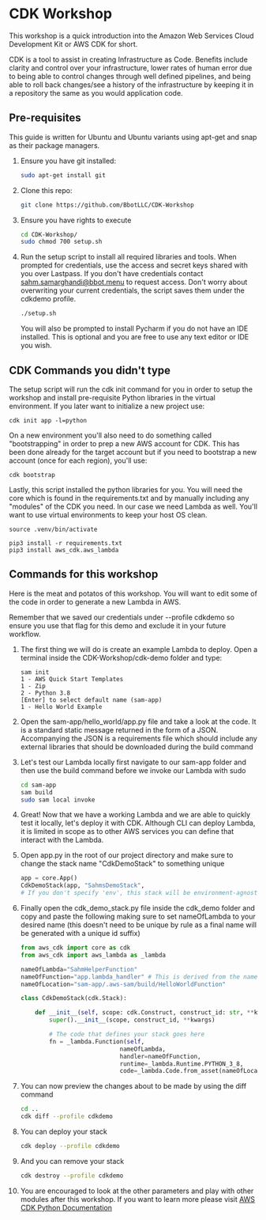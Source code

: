# CDK Workshop

This workshop is a quick introduction into the Amazon Web Services Cloud Development Kit or AWS CDK for short.

CDK is a tool to assist in creating Infrastructure as Code. Benefits include clarity and control over your infrastructure, lower rates of human error due to being able to control changes through
well defined pipelines, and being able to roll back changes/see a history of the infrastructure by keeping it in a repository the same as you would application code.

## Pre-requisites

This guide is written for Ubuntu and Ubuntu variants using apt-get and snap as their package managers.

1. Ensure you have git installed:

    ```bash
    sudo apt-get install git
    ```

2. Clone this repo:

    ```bash
    git clone https://github.com/BbotLLC/CDK-Workshop
    ```

3. Ensure you have rights to execute

    ```bash
    cd CDK-Workshop/
    sudo chmod 700 setup.sh
    ```

4. Run the setup script to install all required libraries and tools. When prompted for credentials, use the access and secret keys shared with you over Lastpass. If you don't have credentials contact sahm.samarghandi@bbot.menu to request access. Don't worry about overwriting your current credentials, the script saves them under the cdkdemo profile.

    ```bash
    ./setup.sh
    ```
    You will also be prompted to install Pycharm if you do not have an IDE installed. This is optional and you are free to use any text editor or IDE you wish.

## CDK Commands you didn't type

The setup script will run the cdk init command for you in order to setup the workshop and install pre-requisite Python libraries in the virtual environment.
If you later want to initialize a new project use:
```
cdk init app -l=python
```

On a new environment you'll also need to do something called "bootstrapping" in order to prep a new AWS account for CDK. This has been done already for the target account but if you need to bootstrap a new account (once for each region), you'll use:
```
cdk bootstrap
```

Lastly, this script installed the python libraries for you. You will need the core which is found in the requirements.txt and by manually including any "modules" of the CDK you need. In our case we need Lambda as well. You'll want to use virtual environments to keep your host OS clean. 
```
source .venv/bin/activate

pip3 install -r requirements.txt
pip3 install aws_cdk.aws_lambda
```

## Commands for this workshop

Here is the meat and potatos of this workshop. You will want to edit some of the code in order to generate a new Lambda in AWS.

Remember that we saved our credentials under --profile cdkdemo so ensure you use that flag for this demo and exclude it in your future workflow. 

1. The first thing we will do is create an example Lambda to deploy. Open a terminal inside the CDK-Workshop/cdk-demo folder and type:
    ```
    sam init
    1 - AWS Quick Start Templates
    1 - Zip
    2 - Python 3.8
    [Enter] to select default name (sam-app)
    1 - Hello World Example
    ```

2. Open the sam-app/hello_world/app.py file and take a look at the code. It is a standard static message returned in the form of a JSON. Accompanying the JSON is a requirements file which should include any external libraries that should be downloaded during the build command

3. Let's test our Lambda locally first navigate to our sam-app folder and then use the build command before we invoke our Lambda with sudo
    ```bash
    cd sam-app
    sam build
    sudo sam local invoke
    ```

4. Great! Now that we have a working Lambda and we are able to quickly test it locally, let's deploy it with CDK. Although CLI can deploy Lambda, it is limited in scope as to other AWS services you can define that interact with the Lambda.

5. Open app.py in the root of our project directory and make sure to change the stack name "CdkDemoStack" to something unique

    ```python
    app = core.App()
    CdkDemoStack(app, "SahmsDemoStack",
    # If you don't specify 'env', this stack will be environment-agnostic.
    ```
6. Finally open the cdk_demo_stack.py file inside the cdk_demo folder and copy and paste the following making sure to set nameOfLambda to your desired name (this doesn't need to be unique by rule as a final name will be generated with a unique id suffix)

    ```python
    from aws_cdk import core as cdk
    from aws_cdk import aws_lambda as _lambda

    nameOfLambda="SahmHelperFunction"
    nameOfFunction="app.lambda_handler" # This is derived from the name of the file inside the Lambda (hello.py) and the function we are calling (handler)
    nameOfLocation="sam-app/.aws-sam/build/HelloWorldFunction"

    class CdkDemoStack(cdk.Stack):

        def __init__(self, scope: cdk.Construct, construct_id: str, **kwargs) -> None:
            super().__init__(scope, construct_id, **kwargs)

            # The code that defines your stack goes here
            fn = _lambda.Function(self,
                                nameOfLambda,
                                handler=nameOfFunction,
                                runtime=_lambda.Runtime.PYTHON_3_8,
                                code=_lambda.Code.from_asset(nameOfLocation))
    ```

7. You can now preview the changes about to be made by using the diff command

    ```bash
    cd ..
    cdk diff --profile cdkdemo
    ```

8. You can deploy your stack

    ```bash
    cdk deploy --profile cdkdemo
    ```

9. And you can remove your stack

    ```bash
    cdk destroy --profile cdkdemo
    ```

10. You are encouraged to look at the other parameters and play with other modules after this workshop. If you want to learn more please visit [AWS CDK Python Documentation](https://docs.aws.amazon.com/cdk/api/latest/python/aws_cdk.aws_lambda/README.html)
